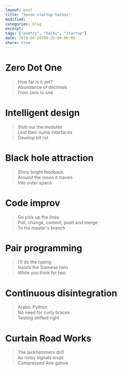 ```yaml
---
layout: post
title: "Seven startup haikus"
modified:
categories: blog
excerpt:
tags: ["poetry", "haiku", "startup"]
date: 2019-04-20T00:22:00-00:00
share: true
---
```


# Zero Dot One

> How far is it yet?<br/>
> Abundance of decimals<br/>
> From zero to one

# Intelligent design

> Stub out the modules<br/>
> Lest their numb interfaces<br/>
> Develop bit rot

# Black hole attraction

> Shiny bright feedback<br/>
> Around the moon it travels<br/>
> Into outer space

# Code improv

> Go pick up the lines<br/>
> Pull, change, commit, push and merge<br/>
> To his master's branch

# Pair programming

> I'll do the typing<br/>
> Insists the Siamese twin<br/>
> While you think for two

# Continuous disintegration

> Arabic Python<br/>
> No need for curly braces<br/>
> Testing shifted right

# Curtain Road Works

> The jackhammers drill<br/>
> As noisy signals erupt<br/>
> Compressed Aire galore
